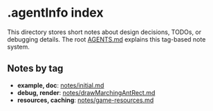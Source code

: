# .agentInfo index

This directory stores short notes about design decisions, TODOs, or debugging details.
The root [AGENTS.md](../AGENTS.md) explains this tag-based note system.

## Notes by tag

- **example, doc**: [notes/initial.md](notes/initial.md)
- **debug, render**: [notes/drawMarchingAntRect.md](notes/drawMarchingAntRect.md)
- **resources, caching**: [notes/game-resources.md](notes/game-resources.md)
